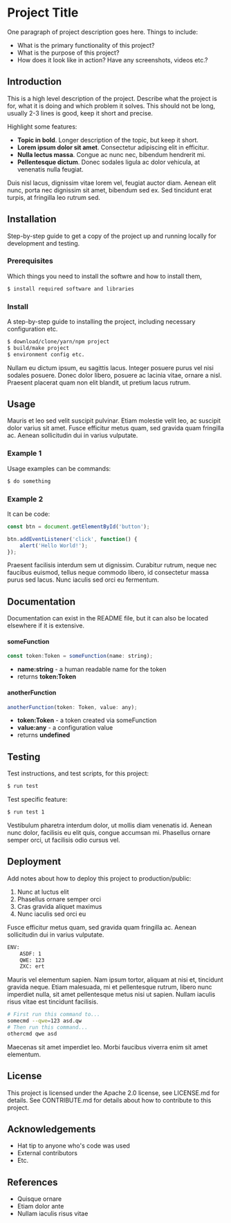 # Project Title
One paragraph of project description goes here. Things to include:
- What is the primary functionality of this project?
- What is the purpose of this project?
- How does it look like in action? Have any screenshots, videos etc.?

## Introduction
This is a high level description of the project. Describe what the project is for, what it is doing and which problem it solves. This should not be long, usually 2-3 lines is good, keep it short and precise.

Highlight some features:
- **Topic in bold**. Longer description of the topic, but keep it short.
- **Lorem ipsum dolor sit amet**. Consectetur adipiscing elit in efficitur.
- **Nulla lectus massa**. Congue ac nunc nec, bibendum hendrerit mi.
- **Pellentesque dictum**. Donec sodales ligula ac dolor vehicula, at venenatis nulla feugiat.

Duis nisl lacus, dignissim vitae lorem vel, feugiat auctor diam. Aenean elit nunc, porta nec dignissim sit amet, bibendum sed ex. Sed tincidunt erat turpis, at fringilla leo rutrum sed.

## Installation
Step-by-step guide to get a copy of the project up and running locally for development and testing.

### Prerequisites
Which things you need to install the softwre and how to install them,

```bash
$ install required software and libraries
```

### Install
A step-by-step guide to installing the project, including necessary configuration etc.

```bash
$ download/clone/yarn/npm project
$ build/make project
$ environment config etc.
```

Nullam eu dictum ipsum, eu sagittis lacus. Integer posuere purus vel nisi sodales posuere. Donec dolor libero, posuere ac lacinia vitae, ornare a nisl. Praesent placerat quam non elit blandit, ut pretium lacus rutrum.

## Usage
Mauris et leo sed velit suscipit pulvinar. Etiam molestie velit leo, ac suscipit dolor varius sit amet. Fusce efficitur metus quam, sed gravida quam fringilla ac. Aenean sollicitudin dui in varius vulputate.

### Example 1
Usage examples can be commands:

```bash
$ do something
```

### Example 2
It can be code:

```javascript
const btn = document.getElementById('button');

btn.addEventListener('click', function() {
    alert('Hello World!');
});
```

Praesent facilisis interdum sem ut dignissim. Curabitur rutrum, neque nec faucibus euismod, tellus neque commodo libero, id consectetur massa purus sed lacus. Nunc iaculis sed orci eu fermentum.

## Documentation
Documentation can exist in the README file, but it can also be located elsewhere if it is extensive. 

#### someFunction
```javascript
const token:Token = someFunction(name: string);
```
- **name:string** - a human readable name for the token
- returns **token:Token**

#### anotherFunction
```javascript
anotherFunction(token: Token, value: any);
```
- **token:Token** - a token created via someFunction
- **value:any** - a configuration value
- returns **undefined**

## Testing
Test instructions, and test scripts, for this project:

```bash
$ run test
```

Test specific feature:

```bash
$ run test 1
```

Vestibulum pharetra interdum dolor, ut mollis diam venenatis id. Aenean nunc dolor, facilisis eu elit quis, congue accumsan mi. Phasellus ornare semper orci, ut facilisis odio cursus vel.

## Deployment
Add notes about how to deploy this project to production/public:

1. Nunc at luctus elit
2. Phasellus ornare semper orci
3. Cras gravida aliquet maximus
4. Nunc iaculis sed orci eu 

Fusce efficitur metus quam, sed gravida quam fringilla ac. Aenean sollicitudin dui in varius vulputate. 

```bash
ENV:
    ASDF: 1
    QWE: 123
    ZXC: ert
```

Mauris vel elementum sapien. Nam ipsum tortor, aliquam at nisi et, tincidunt gravida neque. Etiam malesuada, mi et pellentesque rutrum, libero nunc imperdiet nulla, sit amet pellentesque metus nisi ut sapien. Nullam iaculis risus vitae est tincidunt facilisis.

```bash
# First run this command to...
somecmd --qwe=123 asd.qw
# Then run this command...
othercmd qwe asd
```

Maecenas sit amet imperdiet leo. Morbi faucibus viverra enim sit amet elementum.

## License
This project is licensed under the Apache 2.0 license, see LICENSE.md for details. See CONTRIBUTE.md for details about how to contribute to this project. 

## Acknowledgements
- Hat tip to anyone who's code was used
- External contributors
- Etc.

## References
- Quisque ornare
- Etiam dolor ante
- Nullam iaculis risus vitae
